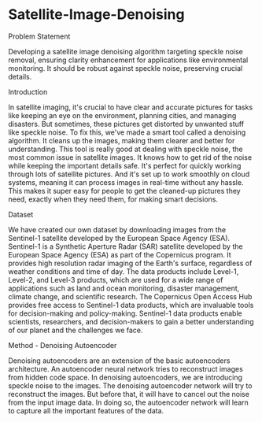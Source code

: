 # Satellite-Image-Denoising
Problem Statement

Developing a satellite image denoising algorithm targeting speckle noise removal, ensuring clarity enhancement for applications like environmental monitoring. It should be robust against speckle noise, preserving crucial details.

Introduction

In satellite imaging, it's crucial to have clear and accurate pictures for tasks like keeping an eye on the environment, planning cities, and managing disasters. But sometimes, these pictures get distorted by unwanted stuff like speckle noise. To fix this, we've made a smart tool called a denoising algorithm. It cleans up the images, making them clearer and better for understanding. This tool is really good at dealing with speckle noise, the most common issue in satellite images. It knows how to get rid of the noise while keeping the important details safe. It's perfect for quickly working through lots of satellite pictures. And it's set up to work smoothly on cloud systems, meaning it can process images in real-time without any hassle. This makes it super easy for people to get the cleaned-up pictures they need, exactly when they need them, for making smart decisions.

Dataset

We have created our own dataset by downloading images from the Sentinel-1 satellite developed by the European Space Agency (ESA). Sentinel-1 is a Synthetic Aperture Radar (SAR) satellite developed by the European Space Agency (ESA) as part of the Copernicus program. It provides high resolution radar imaging of the Earth's surface, regardless of weather conditions and time of day. The data products include Level-1, Level-2, and Level-3 products, which are used for a wide range of applications such as land and ocean monitoring, disaster management, climate change, and scientific research. The Copernicus Open Access Hub provides free access to Sentinel-1 data products, which are invaluable tools for decision-making and policy-making. Sentinel-1 data products enable scientists, researchers, and decision-makers to gain a better understanding of our planet and the challenges we face.

Method - Denoising Autoencoder

Denoising autoencoders are an extension of the basic autoencoders architecture. An autoencoder neural network tries to reconstruct images from hidden code space. In denoising autoencoders, we are introducing speckle noise to the images. The denoising autoencoder network will try to reconstruct the images. But before that, it will have to cancel out the noise from the input image data. In doing so, the autoencoder network will learn to capture all the important features of the data.
